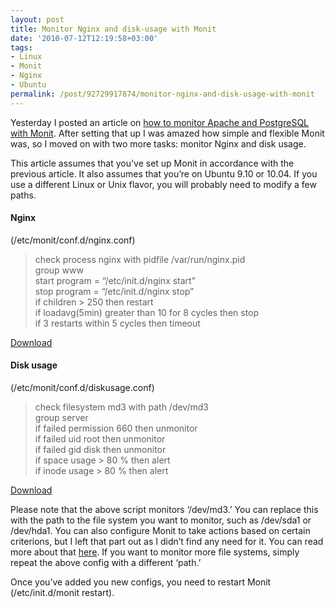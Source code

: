 ```yaml
---
layout: post
title: Monitor Nginx and disk-usage with Monit
date: '2010-07-12T12:19:58+03:00'
tags:
- Linux
- Monit
- Nginx
- Ubuntu
permalink: /post/92729917874/monitor-nginx-and-disk-usage-with-monit
---
```

Yesterday I posted an article on [how to monitor Apache and PostgreSQL with Monit](http://viktorpetersson.com/2010/07/09/setting-up-monit-to-monitor-apache-and-postgresql-on-ubuntu/). After setting that up I was amazed how simple and flexible Monit was, so I moved on with two more tasks: monitor Nginx and disk usage.  
  
This article assumes that you’ve set up Monit in accordance with the previous article. It also assumes that you’re on Ubuntu 9.10 or 10.04. If you use a different Linux or Unix flavor, you will probably need to modify a few paths.

#### Nginx

(/etc/monit/conf.d/nginx.conf)

> check process nginx with pidfile /var/run/nginx.pid  
> group www  
> start program = “/etc/init.d/nginx start”  
> stop program = “/etc/init.d/nginx stop”  
> if children > 250 then restart  
> if loadavg(5min) greater than 10 for 8 cycles then stop  
> if 3 restarts within 5 cycles then timeout

[Download](http://viktorpetersson.com/upload/monit/nginx.conf)

#### Disk usage

(/etc/monit/conf.d/diskusage.conf)

> check filesystem md3 with path /dev/md3  
> group server  
> if failed permission 660 then unmonitor  
> if failed uid root then unmonitor  
> if failed gid disk then unmonitor  
> if space usage > 80 % then alert  
> if inode usage > 80 % then alert

[Download](http://viktorpetersson.com/upload/monit/diskusage.conf)

Please note that the above script monitors ‘/dev/md3.’ You can replace this with the path to the file system you want to monitor, such as /dev/sda1 or /dev/hda1. You can also configure Monit to take actions based on certain criterions, but I left that part out as I didn’t find any need for it. You can read more about that [here](http://mmonit.com/monit/documentation/monit.html). If you want to monitor more file systems, simply repeat the above config with a different ‘path.’

Once you’ve added you new configs, you need to restart Monit (/etc/init.d/monit restart).
